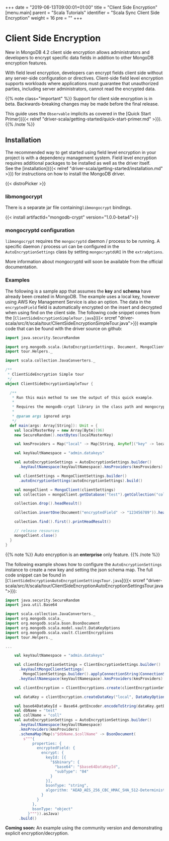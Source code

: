 +++
date = "2019-06-13T09:00:01+01:00"
title = "Client Side Encryption"
[menu.main]
  parent = "Scala Tutorials"
  identifier = "Scala Sync Client Side Encryption"
  weight = 16
  pre = "<i class='fa fa-lock'></i>"
+++

# Client Side Encryption

New in MongoDB 4.2 client side encryption allows administrators and developers to encrypt specific data fields in addition to other
MongoDB encryption features.

With field level encryption, developers can encrypt fields client side without any server-side 
configuration or directives. Client-side field level encryption supports workloads where applications must guarantee that 
unauthorized parties, including server administrators, cannot read the encrypted data.

{{% note class="important" %}}
Support for client side encryption is in beta.  Backwards-breaking changes may be made before the final release.

This guide uses the `Observable` implicits as covered in the [Quick Start Primer]({{< relref "driver-scala/getting-started/quick-start-primer.md" >}}).
{{% /note %}}

## Installation

The recommended way to get started using field level encryption in your project is with a dependency management system. 
Field level encryption requires additional packages to be installed as well as the driver itself.  
See the [installation]({{< relref "driver-scala/getting-started/installation.md" >}}) for instructions on how to install the MongoDB driver. 

{{< distroPicker >}}

### libmongocrypt

There is a separate jar file containing`libmongocrypt` bindings.

{{< install artifactId="mongodb-crypt" version="1.0.0-beta4">}}

### mongocryptd configuration

`libmongocrypt` requires the `mongocryptd` daemon / process to be running. A specific daemon / process uri can be configured in the 
`AutoEncryptionSettings` class by setting `mongocryptdURI` in the `extraOptions`.

More information about mongocryptd will soon be available from the official documentation.


### Examples

The following is a sample app that assumes the **key** and **schema** have already been created in MongoDB. The example uses a local key,
however using AWS Key Management Service is also an option. The data in the `encryptedField` field is automatically encrypted on the
insert and decrypted when using find on the client side. The following code snippet comes from the 
[`ClientSideEncryptionSimpleTour.java`]({{< srcref "driver-scala/src/it/scala/tour/ClientSideEncryptionSimpleTour.java">}}) example code
that can be found with the driver source on github:

```scala
import java.security.SecureRandom

import org.mongodb.scala.{AutoEncryptionSettings, Document, MongoClient, MongoClientSettings}
import tour.Helpers._

import scala.collection.JavaConverters._

/**
 * ClientSideEncryption Simple tour
 */
object ClientSideEncryptionSimpleTour {

  /**
   * Run this main method to see the output of this quick example.
   *
   * Requires the mongodb-crypt library in the class path and mongocryptd on the system path.
   *
   * @param args ignored args
   */
  def main(args: Array[String]): Unit = {
    val localMasterKey = new Array[Byte](96)
    new SecureRandom().nextBytes(localMasterKey)

    val kmsProviders = Map("local" -> Map[String, AnyRef]("key" -> localMasterKey).asJava).asJava

    val keyVaultNamespace = "admin.datakeys"

    val autoEncryptionSettings = AutoEncryptionSettings.builder()
      .keyVaultNamespace(keyVaultNamespace).kmsProviders(kmsProviders).build()

    val clientSettings = MongoClientSettings.builder()
      .autoEncryptionSettings(autoEncryptionSettings).build()

    val mongoClient = MongoClient(clientSettings)
    val collection = mongoClient.getDatabase("test").getCollection("coll")

    collection.drop().headResult()

    collection.insertOne(Document("encryptedField" -> "123456789")).headResult()

    collection.find().first().printHeadResult()

    // release resources
    mongoClient.close()
  }
}

```

{{% note %}}
Auto encryption is an **enterprise** only feature.
{{% /note %}}

The following example shows how to configure the `AutoEncryptionSettings` instance to create a new key and setting the json schema map.
The full code snippet can be found in 
[`ClientSideEncryptionAutoEncryptionSettingsTour.java`]({{< srcref "driver-scala/src/it/scala/tour/ClientSideEncryptionAutoEncryptionSettingsTour.java">}}):

```scala
import java.security.SecureRandom
import java.util.Base64

import scala.collection.JavaConverters._
import org.mongodb.scala._
import org.mongodb.scala.bson.BsonDocument
import org.mongodb.scala.model.vault.DataKeyOptions
import org.mongodb.scala.vault.ClientEncryptions
import tour.Helpers._

...

    val keyVaultNamespace = "admin.datakeys"

    val clientEncryptionSettings = ClientEncryptionSettings.builder()
      .keyVaultMongoClientSettings(
        MongoClientSettings.builder().applyConnectionString(ConnectionString("mongodb://localhost")).build())
      .keyVaultNamespace(keyVaultNamespace).kmsProviders(kmsProviders).build()

    val clientEncryption = ClientEncryptions.create(clientEncryptionSettings)

    val dataKey = clientEncryption.createDataKey("local", DataKeyOptions()).headResult()

    val base64DataKeyId = Base64.getEncoder.encodeToString(dataKey.getData)
    val dbName = "test"
    val collName = "coll"
    val autoEncryptionSettings = AutoEncryptionSettings.builder()
      .keyVaultNamespace(keyVaultNamespace)
      .kmsProviders(kmsProviders)
      .schemaMap(Map(s"$dbName.$collName" -> BsonDocument(
        s"""{
            properties: {
              encryptedField: {
                encrypt: {
                  keyId: [{
                    "$$binary": {
                      "base64": "$base64DataKeyId",
                      "subType": "04"
                    }
                  }],
                  bsonType: "string",
                  algorithm: "AEAD_AES_256_CBC_HMAC_SHA_512-Deterministic"
                }
              }
            },
            bsonType: "object"
          }""")).asJava)
      .build()
```

**Coming soon:** An example using the community version and demonstrating explicit encryption/decryption.
